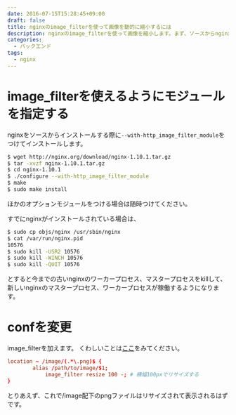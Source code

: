 ```yaml
---
date: 2016-07-15T15:28:45+09:00
draft: false
title: nginxのimage_filterを使って画像を動的に縮小するには
description: nginxのimage_filterを使って画像を縮小します。まず、ソースからnginxをインストールします。
categories:
  - バックエンド
tags:
  - nginx
---
```


# image_filterを使えるようにモジュールを指定する

nginxをソースからインストールする際に`--with-http_image_filter_module`をつけてインストールします。

```bash
$ wget http://nginx.org/download/nginx-1.10.1.tar.gz
$ tar -xvzf nginx-1.10.1.tar.gz
$ cd nginx-1.10.1
$ ./configure --with-http_image_filter_module
$ make
$ sudo make install
```
ほかのオプションモジュールをつける場合は随時つけてください。

すでにnginxがインストールされている場合は、

```bash
$ sudo cp objs/nginx /usr/sbin/nginx
$ cat /var/run/nginx.pid
10576
$ sudo kill -USR2 10576
$ sudo kill -WINCH 10576
$ sudo kill -QUIT 10576
```

とすると今までの古いnginxのワーカープロセス、マスタープロセスをkillして、新しいnginxのマスタープロセス、ワーカープロセスが稼働するようになります。

# confを変更
image_filterを加えます。
くわしいことは[ここ](http://nginx.org/en/docs/http/ngx_http_image_filter_module.html#image_filter)をみてください。

```nginx:hoge.conf
location ~ /image/(.*\.png)$ {
        alias /path/to/image/$1;
            image_filter resize 100 -; # 横幅100pxでリサイズする
}
```
とりあえず、これで/image配下のpngファイルはリサイズされて表示されるはずです。
